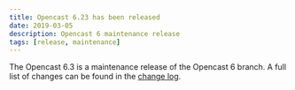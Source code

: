 ```yaml
---
title: Opencast 6.23 has been released
date: 2019-03-05
description: Opencast 6 maintenance release
tags: [release, maintenance]
---
```


The Opencast 6.3 is a maintenance release of the Opencast 6 branch. A full list of changes can be found in the
[change log](https://docs.opencast.org/r/6.x/admin/changelog/#opencast-63).

